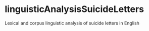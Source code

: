 # linguisticAnalysisSuicideLetters
Lexical and corpus linguistic analysis of suicide letters in English
